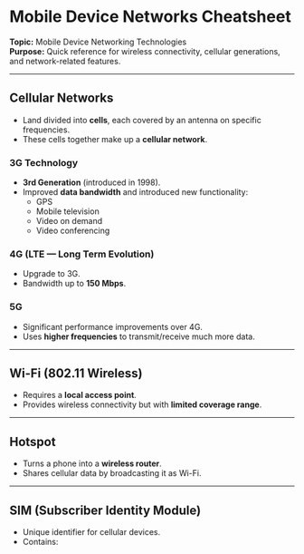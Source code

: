 # Mobile Device Networks Cheatsheet
**Topic:** Mobile Device Networking Technologies  
**Purpose:** Quick reference for wireless connectivity, cellular generations, and network-related features.  

---

## Cellular Networks
- Land divided into **cells**, each covered by an antenna on specific frequencies.  
- These cells together make up a **cellular network**.  

### 3G Technology
- **3rd Generation** (introduced in 1998).  
- Improved **data bandwidth** and introduced new functionality:  
  - GPS  
  - Mobile television  
  - Video on demand  
  - Video conferencing  

### 4G (LTE — Long Term Evolution)
- Upgrade to 3G.  
- Bandwidth up to **150 Mbps**.  

### 5G
- Significant performance improvements over 4G.  
- Uses **higher frequencies** to transmit/receive much more data.  

---

## Wi-Fi (802.11 Wireless)
- Requires a **local access point**.  
- Provides wireless connectivity but with **limited coverage range**.  

---

## Hotspot
- Turns a phone into a **wireless router**.  
- Shares cellular data by broadcasting it as Wi-Fi.  

---

## SIM (Subscriber Identity Module)
- Unique identifier for cellular devices.  
- Contains:  
